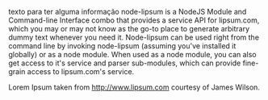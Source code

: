 texto para ter alguma informação
node-lipsum is a NodeJS Module and Command-line Interface combo that provides a service API for lipsum.com, which you may or may not know as the go-to place to generate arbitrary dummy text whenever you need it. Node-lipsum can be used right from the command line by invoking node-lipsum (assuming you've installed it globally) or as a node module. When used as a node module, you can also get access to it's service and parser sub-modules, which can provide fine-grain access to lipsum.com's service.

Lorem Ipsum taken from http://www.lipsum.com courtesy of James Wilson.
